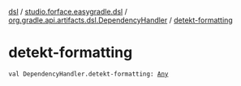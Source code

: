 [dsl](../../index.md) / [studio.forface.easygradle.dsl](../index.md) / [org.gradle.api.artifacts.dsl.DependencyHandler](index.md) / [detekt-formatting](./detekt-formatting.md)

# detekt-formatting

`val DependencyHandler.detekt-formatting: `[`Any`](https://kotlinlang.org/api/latest/jvm/stdlib/kotlin/-any/index.html)